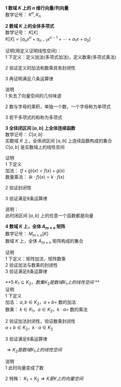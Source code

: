 **1 数域 $K$ 上的 $n$ 维行向量/列向量**    
数学记号： $K^n,K_n$     
    
**2 数域 $K$ 上的全体多项式**    
数学记号： $K[X]$     
 $K[X]=[a_nx^n+a_{n-1}x^{n-1}+\cdots+a_1x+a_0]$     
    
证明(用定义证明线性空间)：    
1 下定义：定义加法(多项式加法)，定义数乘(多项式乘法)    
    
2 验证定义的加法和数乘具有封闭性    
    
3 再证明满足八条运算律    
    
说明    
1 失去了向量空间的几何味道    
    
2 数与字母的乘积，单独一个数，一个字母称为单项式    
    
3 若干多项式的和称为多项式    
    
**3 全体闭区间 $[a,b]$ 上全体连续函数**    
数学记号： $C[a,b]$     
实数域 $R$ 上，全体闭区间 $[a,b]$ 上连续函数构成的集合    
 $C[a,b]$ 是实数域上的线性空间    
    
证明    
1 下定义    
加法： $(f+g)(x)=f(x)+g(x)$     
数量乘法： $(k\cdot f)(x)=k\cdot f(x)$     
    
2 验证封闭性    
    
3 验证满足8条运算律    
    
说明：    
此时闭区间 $[a,b]$ 上的任意一个函数都是向量    
    
**4 数域 $K$ 上，全体 $A_{m\times n}$ 矩阵**    
数学记号： $M_{m\times n}[K]$     
数域 $K$ 上，全体 $A_{m\times n}$ 矩阵构成的集合    
    
证明    
1 下定义：矩阵加法，矩阵数乘    
2 验证加法与数乘的封闭性    
3 验证满足8条运算律    
    
**5  $K_1\subseteq K_2，数集K_2是数域K_1上的线性空间$ **    
证明    
1 下定义    
加法： $a,b\in K_2，a+b=$  数的加法    
数乘： $k\in K_1，a\in K_2，k\cdot a=$  数的乘法    
    
2 验证加法封闭性，验证数乘封闭性    
 $a+b\in K_2，k\cdot a\in K_2$     
    
3 验证满足8条运算律    
    
 $\Rightarrow K_2是数域K_1上的线性空间$     
    
说明    
1 此时向量变成了数    
    
2 特殊： $K_1=K_2\Rightarrow K是K上的向量空间$     
